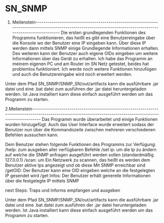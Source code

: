 # SN_SNMP

1. Meilenstein----------------------------------------------------------------------------------------------------------------------------------------------------------------
Die ersten grundlegenden Funktionen des Programms funktionieren, das heißt es gibt eine Benutzereingabe über die Konsole wo der Benutzer eine IP eingeben kann. Über diese IP werden dann mittels SNMP einige Grundlegende Informationen erhalten. Des weiteren kann der Benutzer auch eigene OIDs eingeben um weitere Informationen über das Gerät zu erhalten.
Ich habe das Programm an meinem eigenen PC und am Router im SN Netz getestet, beides hat problemlos funktioniert.
Ich werde noch weitere Funktionen hinzufügen und auch die Benutzereingabe wird noch erweitert werden.

Unter dem Pfad SN_SNMP/SNMP_SN/out/artifacts kann die ausführbare .jar datei und eine .bat datei zum ausführen der .jar datei heruntergeladen werden. Ist Java installiert kann diese einfach ausgeführt werden um das Programm zu starten.

2.Meilenstein----------------------------------------------------------------------------------------------------------------------------------------------------------------
Das Programm wurde überarbeitet und einige Funktionen wurden hinzugefügt. Auch das User Interface wurde erweitert sodass der Benutzer nun über die Kommandozeile zwischen mehreren verschiedenen Befehlen aussuchen kann.

Dem Benutzer stehen folgende Funktionen des Programms zur Verfügung:
/help: zum ausgeben aller verfügbaren Befehle
/set ip: um die Ip zu ändern auf welche die SNMP anfragen ausgeführt werden sollen (standardmäßig 127.0.0.1)
/scan: um Ein Netzwerk zu scannen, das heißt es werden dem Benutzer aktive Ips angezeigt und ob diese Mit SNMP erreichbar sind
/getOID: Der Benutzer kann eine OID eingeben welche an die festgelegten IP gesendet wird
/get Infos: Der Benutzer erhält generelle Informationen über die festgelegte IP mittels SNMP

next Steps:
Traps und Informs empfangen und ausgeben

Unter dem Pfad SN_SNMP/SNMP_SN/out/artifacts kann die ausführbare .jar datei und eine .bat datei zum ausführen der .jar datei heruntergeladen werden. Ist Java installiert kann diese einfach ausgeführt werden um das Programm zu starten.
